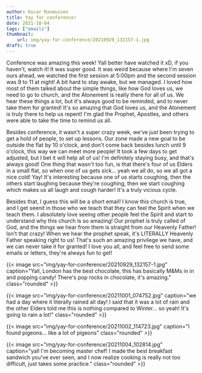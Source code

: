 ```yaml
---
author: Oscar Rasmussen
title: Yay for conference!
date: 2021-10-04
tags: ["emails"]
thumbnail:
    url: img/yay-for-conference/20210929_132157-1.jpg
draft: true
---
```


Conference was amazing this week! Yall better have watched it xD, if you haven't, watch it! It was super good. It was weird because where I'm seven ours ahead, we watched the first session at 5:00pm and the second session was 9 to 11 at night! A bit hard to stay awake, but we managed. I loved how most of them talked about the simple things, like how God loves us, we need to go to church, and the Atonement is really there for all of us. We hear these things a lot, but it's always good to be reminded, and to never take them for granted! It's so amazing that God loves us, and the Atonement is truly there to help us repent! I'm glad the Prophet, Apostles, and others were able to take the time to remind us all.

Besides conference, it wasn't a super crazy week, we've just been trying to get a hold of people, to set up lessons. Our zone made a new goal to be outside the flat by 10 o'clock, and don't come back besides lunch until 9 o'clock, this way we can meet more people! It took a few days to get adjusted, but I bet it will help all of us! I'm definitely staying busy, and that's always good! One thing that wasn't too fun, is that there's four of us Elders in a small flat, so when one of us gets sick... yeah we all do, so we all got a nice cold! Yay! It's interesting because one of us starts coughing, then the others start laughing because they're coughing, then we start coughing which makes us all laugh and cough harder! It's a truly vicious cycle.

Besides that, I guess this will be a short email! I know this church is true, and I get seenit in those who we teach that they can feel the Spirit when we teach them. I absolutely love seeing other people feel the Spirit and start to understand why this church is so amazing! Our prophet is truly called of God, and the things we hear from them is straight from our Heavenly Father! Isn't that crazy! When we hear the prophet speak, it's LITERALLY Heavenly Father speaking right to us! That's such an amazing privilege we have, and we can never take it for granted! I love you all, and feel free to send some emails or letters, they're always fun to get!

{{< image src="img/yay-for-conference/20210929_132157-1.jpg" caption="Yall, London has the best chocolate, this has basically M&Ms in in and popping candy! There's pop rocks in chocolate, it's amazing." class="rounded" >}}

{{< image src="img/yay-for-conference/20211001_074752.jpg" caption="we had a day where it literally rained all day! I said that it was a lot of rain and the other Elders told me this is nothing compared to Winter... so yeah! It's going to rain a lot!" class="rounded" >}}

{{< image src="img/yay-for-conference/20211002_114723.jpg" caption="I found pigeons... like a lot of pigeons" class="rounded" >}}

{{< image src="img/yay-for-conference/20211004_102814.jpg" caption="yall I'm becoming master chef! I made the best breakfast sandwich you've ever seen, and I now realize cooking is really not too difficult, just takes some practice." class="rounded" >}}